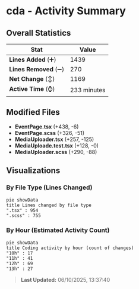 # cda - Activity Summary 

## Overall Statistics

| Stat                   | Value                                                             |
| ---------------------- | ----------------------------------------------------------------- |
| **Lines Added** (➕)   | 1439                                          |
| **Lines Removed** (➖) | 270                                        |
| **Net Change** (↕)    | 1169                |
| **Active Time** (⌚)   | 233 minutes |


## Modified Files
- **EventPage.tsx** (+438, -6)
- **EventPage.scss** (+326, -51)
- **MediaUploader.tsx** (+257, -125)
- **MediaUploade.test.tsx** (+128, -0)
- **MediaUploader.scss** (+290, -88)

## Visualizations

### By File Type (Lines Changed)

```mermaid
pie showData
title Lines changed by file type
".tsx" : 954
".scss" : 755
```

### By Hour (Estimated Activity Count)

```mermaid
pie showData
title Coding activity by hour (count of changes)
"10h" : 17
"11h" : 41
"12h" : 69
"13h" : 27
```


> **Last Updated:** 06/10/2025, 13:37:40